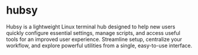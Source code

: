 # hubsy
Hubsy is a lightweight Linux terminal hub designed to help new users
quickly configure essential settings, manage scripts, and access
useful tools for an improved user experience. Streamline setup,
centralize your workflow, and explore powerful utilities from a
single, easy-to-use interface.
